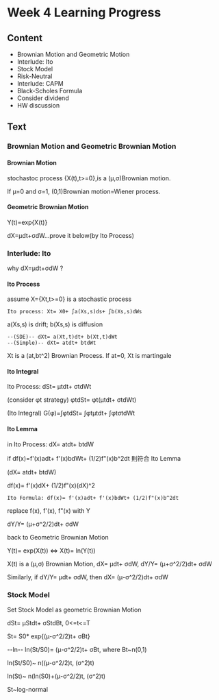# Week 4 Learning Progress

## Content
* Brownian Motion and Geometric Motion
* Interlude: Ito
* Stock Model
* Risk-Neutral
* Interlude: CAPM
* Black-Scholes Formula
* Consider dividend
* HW discussion

## Text
### Brownian Motion and Geometric Brownian Motion
#### Brownian Motion
stochastoc process {X(t),t>=0},is a (μ,σ)Brownian motion.

If μ=0 and σ=1, (0,1)Brownian motion=Wiener process.
#### Geometric Brownian Motion
Y(t)=exp{X(t)}

dX=μdt+σdW...prove it below(by Ito Process)
### Interlude: Ito
why dX=μdt+σdW ?
#### Ito Process
assume X={Xt,t>=0} is a stochastic process

    Ito process: Xt= X0+ ∫a(Xs,s)ds+ ∫b(Xs,s)dWs

a(Xs,s) is drift; b(Xs,s) is diffusion

    --(SDE)-- dXt= a(Xt,t)dt+ b(Xt,t)dWt
    --(Simple)-- dXt= atdt+ btdWt

Xt is a (at,bt^2) Brownian Process. If at=0, Xt is martingale
#### Ito Integral
Ito Process: dSt= μtdt+ σtdWt

(consider φt strategy) φtdSt= φt(μtdt+ σtdWt)

(Ito Integral) G(φ)=∫φtdSt= ∫φtμtdt+ ∫φtσtdWt
#### Ito Lemma
in Ito Process: dX= atdt+ btdW

if df(x)=f'(x)adt+ f'(x)bdWt+ (1/2)f"(x)b^2dt 則符合 Ito Lemma

(dX= atdt+ btdW)

df(x)= f'(x)dX+ (1/2)f"(x)(dX)^2

    Ito Formula: df(x)= f'(x)adt+ f'(x)bdWt+ (1/2)f"(x)b^2dt

replace f(x), f'(x), f"(x) with Y

dY/Y= (μ+σ^2/2)dt+ σdW

back to Geometric Brownian Motion

Y(t)= exp(X(t)) <=> X(t)= ln(Y(t))

X(t) is a (μ,σ) Brownian Motion, dX= μdt+ σdW, dY/Y= (μ+σ^2/2)dt+ σdW

Similarly, if dY/Y= μdt+ σdW, then dX= (μ-σ^2/2)dt+ σdW
### Stock Model
Set Stock Model as geometric Brownian Motion

dSt= μStdt+ σStdBt, 0<=t<=T

St= S0* exp{(μ-σ^2/2)t+ σBt}

--ln-- ln(St/S0)= (μ-σ^2/2)t+ σBt, where Bt~n(0,1)

ln(St/S0)~ n((μ-σ^2/2)t, (σ^2)t)

ln(St)~ n(ln(S0)+(μ-σ^2/2)t, (σ^2)t)

St~log-normal

